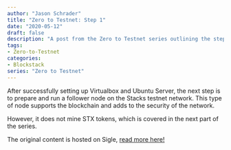 ```yaml
---
author: "Jason Schrader"
title: "Zero to Testnet: Step 1"
date: "2020-05-12"
draft: false
description: "A post from the Zero to Testnet series outlining the steps required and experience of running a follower node on the Stacks testnet network."
tags:
- Zero-to-Testnet 
categories:
- Blockstack
series: "Zero to Testnet"
---
```


After successfully setting up Virtualbox and Ubuntu Server, the next step is to prepare and run a follower node on the Stacks testnet network. This type of node supports the blockchain and adds to the security of the network.

However, it does not mine STX tokens, which is covered in the next part of the series.

The original content is hosted on Sigle, [read more here!](https://app.sigle.io/whoabuddy.id.blockstack/0KA5Ffq1HbVcAmZg02Vo3)
